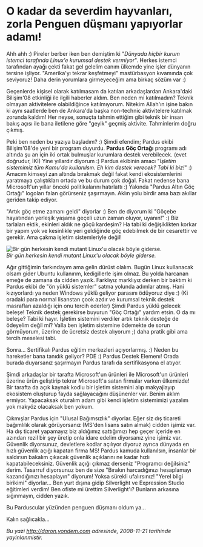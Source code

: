 # O kadar da severdim hayvanları, zorla Penguen düşmanı yapıyorlar adamı!
Ahh ahh :) Pireler berber iken ben demiştim ki "*Dünyada hiçbir kurum
istemci tarafında Linux'e kurumsal destek vermiyor*". Herkes istemci
tarafından ayağı çekti fakat gel gelelim canım ülkemde yine işler
dünyanın tersine işliyor. "Amerika'yı tekrar keşfetmeyi" mastürbasyon
kıvamında çok seviyoruz! Daha derin yorumlara girmeyeceğim ama birkaç
sözüm var :)

Geçenlerde kişisel olarak katılmasam da katılan arkadaşlardan
Ankara'daki Bilişim'08 etkinliği ile ilgili haberler aldım. Ben neden mi
katılmadım? Teknik olmayan aktivitelere olabildiğince katılmıyorum.
Nitekim Allah'ın işine bakın ki aynı saatlerde ben de Ankara'da başka
non-technic aktivitelere katılmak zorunda kaldım! Her neyse, sonuçta
tahmin ettiğim gibi teknik bir insan bakış açısı ile bana iletilene göre
"geyik" geçmiş aktivite. Tahminlerim doğru çıkmış.

Peki ben neden bu yazıya başladım? :) Şimdi efendim; Pardus ekibi
Bilişim'08'de yeni bir program duyurdu. **Pardus Göç Ortağı** programı
adı altında şu an için iki ortak bulmuşlar kurumlara destek verebilecek.
(evet doğrudur, İKİ) Yine yıllardır diyorum :) Pardus ekibinin amacı
"*İşletim sistemimiz tüm Kamu'da kullanılsın. Eh kim destek verecek?
Tabi ki biz!*" :) Amacım kimseyi zan altında bırakmak değil fakat kendi
ekosistemlerini yaratmaya çalıştıkları ortada ve bu durum çok doğal.
Fakat nedense bana Microsoft'un yıllar önceki politikalarını hatırlattı
:) Yakında "Pardus Altın Göç Ortağı" logoları falan görürseniz
şaşırmayın. Aklın yolu birdir ama bazı akıllar geriden takip ediyor.

"Artık göç etme zamanı geldi" diyorlar :) Ben de diyorum ki "Göçebe
hayatından yerleşik yaşama geçeli uzun zaman oluyor, uyanın!" :) Biz
tarlaları ektik, ekinleri aldık ne göçü kardeşim? Ha tabi ki
değişiklikten korkar bir yapım yok ve kesinlikle yeri geldiğinde göç
edebilmek de bir cesarettir ve gerekir. Ama çakma işletim sistemleriyle
değil!

![Bir gün herkesin kendi mutant Linux'u olacak böyle
giderse.](media/O_kadar_da_severdim_hayvanlari_zorla_Penguen_dusmani_yapiyorlar_adami/21112008_1.jpg)\
*Bir gün herkesin kendi mutant Linux'u olacak böyle giderse.*

Ağır gittiğimin farkındayım ama gelin dürüst olalım. Bugün Linux
kullanacak olsam gider Ubuntu kullanırım, kedigillerle işim olmaz. Bu
yolda harcanan emeğe de zamana da cidden yazık. Farklıyız marklıyız
derken bir baktım ki Pardus ekibi de "ön yüklü sistemler" satma yolunda
adımlar atmış. Hani kızıyorlardı ya neden Windows yüklü geliyor parasını
ödüyoruz diye :) (Ki oradaki para normal lisanstan çook azdır ve
kurumsal teknik destek masrafları azaldığı için onu tercih ederler)
Şimdi Pardus yüklü gelecek beleşe! Teknik destek gerekirse buyurun "Göç
Ortağı" yardım etsin. O da mı beleşe? Tabi ki hayır. İşletim sistemini
verdiler artık teknik desteğe de ödeyelim değil mi? Valla ben işletim
sistemine ödemekte de sorun görmüyorum, üzerine de ücretsiz destek
alıyorum ;) daha pratik gibi ama tercih meselesi tabi.

Sonra... Sertifikalı Pardus eğitim merkezleri açıyorlarmış. :) Neden bu
hareketler bana tanıdık geliyor? PDE :) Pardus Destek Elemenı! Orada
burada duyarsanız şaşırmayın Pardus tarafı da sertifikasyona el atıyor. 

Şimdi arkadaşlar bir tarafta Microsoft'un ürünleri ile Microsoft'un
ürünleri üzerine ürün geliştirip tekrar Microsoft'a satan firmalar
varken ülkemizde! Bir tarafta da açık kaynak kodlu bir işletim sistemini
alıp makyajlayıp ekosistem oluşturup fayda sağlayacağını düşünenler var.
Benim aklım ermiyor. Yapacaksak oturalım adam gibi kendi işletim
sistemimizi yazalım yok makyöz olacaksak ben yokum.

Çıkmışlar Pardus için "Ulusal Bağımsızlık" diyorlar. Eğer siz dış
ticareti bağımlılık olarak görüyorsanız (MS'den lisans satın almak)
cidden işimiz var. Ha dış ticaret yapamayız biz aldığımız sattığımızı
hep geçer içeride en azından rezil bir şey üretip onla idare edelim
diyorsanız yine işimiz var. Güvenlik diyorsunuz, devletlere kodlar
açılıyor diyoruz ayrıca dünyada en hızlı güvenlik açığı kapatan firma
MS! Pardus kamuda kullanılsın, insanlar bir saldırsın bakalım çıkacak
güvenlik açıklarını ne kadar hızlı kapatabileceksiniz. Güvenlik açığı
çıkmaz derseniz "Programcı değilsiniz" derim. Tasarruf diyorsunuz ben de
size "Bırakın harcadığınızı hesaplamayı kazandığınızı hesaplayın"
diyorum! Yoksa sürekli ufalırsınız! "Yerel bilgi birikimi" diyorlar...
Ben yurt dışına gidip Silverlight ve Expression Studio eğitimleri
verdim! Ben ofiste mi ürettim Silverlight'ı? Bunların arkasına
sığınmayın, cidden yazık.

Bu Parduscular yüzünden penguen düşmanı oldum ya...

Kalın sağlıcakla...



*Bu yazi http://daron.yondem.com adresinde, 2008-11-21 tarihinde yayinlanmistir.*
